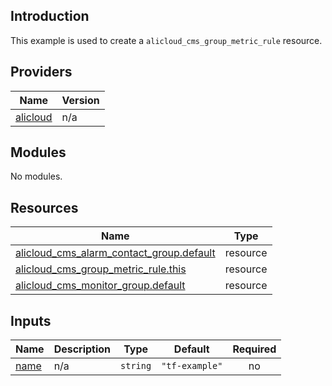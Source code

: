 ## Introduction

This example is used to create a `alicloud_cms_group_metric_rule` resource.

<!-- BEGIN_TF_DOCS -->
## Providers

| Name | Version |
|------|---------|
| <a name="provider_alicloud"></a> [alicloud](#provider\_alicloud) | n/a |

## Modules

No modules.

## Resources

| Name | Type |
|------|------|
| [alicloud_cms_alarm_contact_group.default](https://registry.terraform.io/providers/aliyun/alicloud/latest/docs/resources/cms_alarm_contact_group) | resource |
| [alicloud_cms_group_metric_rule.this](https://registry.terraform.io/providers/aliyun/alicloud/latest/docs/resources/cms_group_metric_rule) | resource |
| [alicloud_cms_monitor_group.default](https://registry.terraform.io/providers/aliyun/alicloud/latest/docs/resources/cms_monitor_group) | resource |

## Inputs

| Name | Description | Type | Default | Required |
|------|-------------|------|---------|:--------:|
| <a name="input_name"></a> [name](#input\_name) | n/a | `string` | `"tf-example"` | no |
<!-- END_TF_DOCS -->    